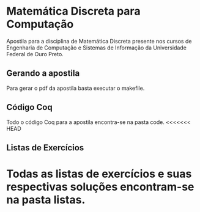Matemática Discreta para Computação
===================================

Apostila para a disciplina de Matemática Discreta presente nos cursos de Engenharia de Computação e 
Sistemas de Informação da Universidade Federal de Ouro Preto.

Gerando a apostila
------------------

Para gerar o pdf da apostila basta executar o makefile.

Código Coq
----------

Todo o código Coq para a apostila encontra-se na pasta code.
<<<<<<< HEAD

Listas de Exercícios
---------------

Todas as listas de exercícios e suas respectivas soluções encontram-se
na pasta listas.
======

